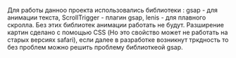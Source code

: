 Для работы данноо проекта использовались библиотеки : gsap - для анимации текста, ScrollTrigger - плагин gsap, lenis - для плавного скролла. Без этих библиотек анимации работать не будут. Разширение картин сделано с помощью CSS (Но это свойство может не работать на старых версиях safari), если далее в разработке возникнут тркдность то без проблем можно решить проблему библиоткеой gsap.